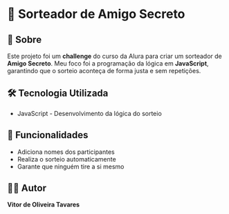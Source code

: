 # 🎁 Sorteador de Amigo Secreto

<h2>📌 Sobre</h2>
<p>Este projeto foi um <strong>challenge</strong> do curso da Alura para criar um sorteador de <strong>Amigo Secreto</strong>. Meu foco foi a programação da lógica em <strong>JavaScript</strong>, garantindo que o sorteio aconteça de forma justa e sem repetições.</p>

<h2>🛠 Tecnologia Utilizada</h2>
<ul>
  <li>JavaScript - Desenvolvimento da lógica do sorteio</li>
</ul>

<h2>📱 Funcionalidades</h2>
<ul>
  <li>Adiciona nomes dos participantes</li>
  <li>Realiza o sorteio automaticamente</li>
  <li>Garante que ninguém tire a si mesmo</li>
</ul>

<h2>👨‍💻 Autor</h2>
<p><strong>Vitor de Oliveira Tavares</strong>
